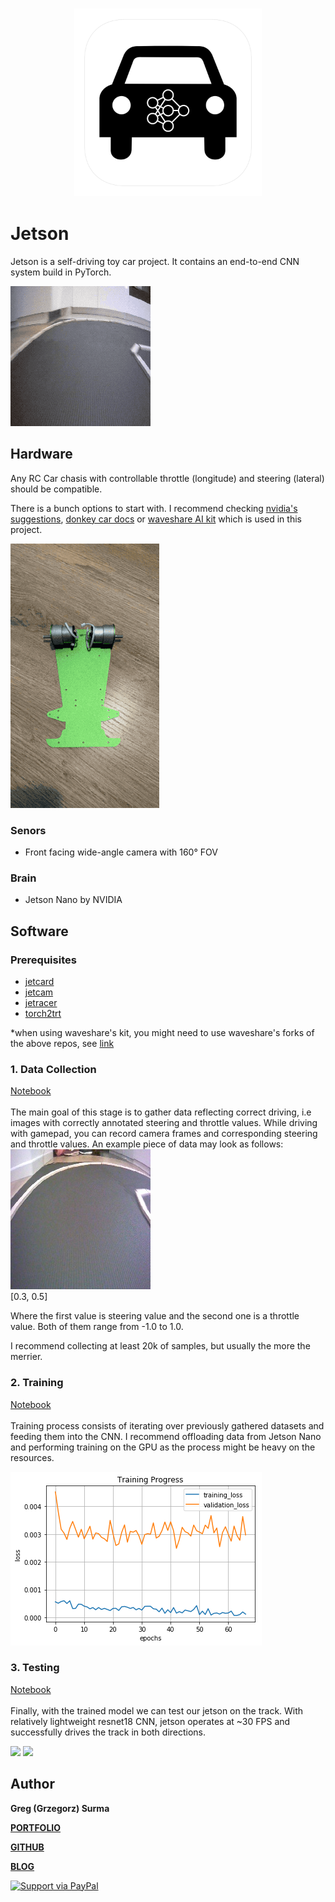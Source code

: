 <h3 align="center">
  <img src="assets/jetson_icon_web.png" width="300">
</h3>

# Jetson

Jetson is a self-driving toy car project. It contains an end-to-end CNN system build in PyTorch.

<img src="assets/pov.gif">

## Hardware

Any RC Car chasis with controllable throttle (longitude) and steering (lateral) should be compatible. 

There is a bunch options to start with. I recommend checking [nvidia's suggestions](https://github.com/NVIDIA-AI-IOT/jetracer#cars), [donkey car docs](http://docs.donkeycar.com/guide/build_hardware/) or [waveshare AI kit](https://www.waveshare.com/wiki/JetRacer_AI_Kit) which is used in this project.


<img src="assets/assembly.gif">

### Senors
* Front facing wide-angle camera with 160° FOV

### Brain
* Jetson Nano by NVIDIA

## Software

### Prerequisites
* [jetcard](https://github.com/NVIDIA-AI-IOT/jetcard)
* [jetcam](https://github.com/NVIDIA-AI-IOT/jetcam)
* [jetracer](https://github.com/NVIDIA-AI-IOT/jetracer)
* [torch2trt](https://github.com/NVIDIA-AI-IOT/torch2trt)

*when using waveshare's kit, you might need to use waveshare's forks of the above repos, see [link](https://www.waveshare.com/wiki/JetRacer_AI_Kit)

### 1. Data Collection
[Notebook](autopilot_data_collection.ipynb)
<br>
<br>
The main goal of this stage is to gather data reflecting correct driving, i.e images with correctly annotated steering and throttle values.
While driving with gamepad, you can record camera frames and corresponding steering and throttle values. An example piece of data may look as follows:
<br>
<img src="assets/5178962045858.jpg">
<br>
[0.3, 0.5]

Where the first value is steering value and the second one is a throttle value. Both of them range from -1.0 to 1.0.

I recommend collecting at least 20k of samples, but usually the more the merrier.

### 2. Training

[Notebook](autopilot_training.ipynb)
<br>
<br>
Training process consists of iterating over previously gathered datasets and feeding them into the CNN. I recommend offloading data from Jetson Nano and performing training on the GPU as the process might be heavy on the resources.

<img src="assets/training_progress.jpg">


### 3. Testing
[Notebook](autopilot_testing.ipynb)
<br>
<br>
Finally, with the trained model we can test our jetson on the track. With relatively lightweight resnet18 CNN, jetson operates at ~30 FPS and successfully drives the track in both directions. 

<img src="assets/loop_ccw_small.gif" width=500>
<img src="assets/loop_cw_small.gif" width=500>

## Author

**Greg (Grzegorz) Surma**

[**PORTFOLIO**](https://gsurma.github.io)

[**GITHUB**](https://github.com/gsurma)

[**BLOG**](https://medium.com/@gsurma)

<a href="https://www.paypal.com/paypalme2/grzegorzsurma115">
  <img alt="Support via PayPal" src="https://cdn.rawgit.com/twolfson/paypal-github-button/1.0.0/dist/button.svg"/>
</a>
